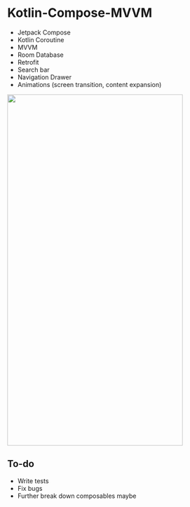 # Kotlin-Compose-MVVM

- Jetpack Compose
- Kotlin Coroutine
- MVVM
- Room Database
- Retrofit
- Search bar
- Navigation Drawer
- Animations (screen transition, content expansion)

<img src="https://github.com/bij-ace/Kotlin-Compose-MVVM/blob/master/demo.gif" width="400" height="800">

## To-do
- Write tests
- Fix bugs
- Further break down composables maybe
